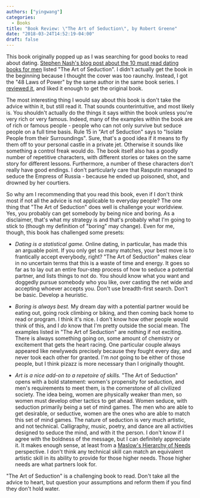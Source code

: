 ```yaml
---
authors: ["yingwang"]
categories:
  - Books
title: "Book Review: \"The Art of Seduction\", by Robert Greene"
date: "2018-03-24T14:52:19-04:00"
draft: false
---
```


This book originally popped up as I was searching for good books to read about dating. [Stephen Nash's blog post about the 10 must read dating books for men](http://lifestyle-arts.com/the-10-must-read-books-for-men/) listed "The Art of Seduction". I didn't actually get the book in the beginning because I thought the cover was too raunchy. Instead, I got the "48 Laws of Power" by the same author in the same book series. I [reviewed it](/posts/2017/12/29/laws_of_power), and liked it enough to get the original book.

The most interesting thing I would say about this book is don't take the advice within it, but still read it. That sounds counterintuitive, and most likely is. You shouldn't actually do the things it says within the book unless you're very rich or very famous. Indeed, many of the examples within the book are of rich or famous people - people who can not only survive but seduce people on a full time basis. Rule 15 in "Art of Seduction" says to "Isolate People from their Surroundings". Sure, that's a good idea if it means to fly them off to your personal castle in a private jet. Otherwise it sounds like something a control freak would do. The book itself also has a goodly number of repetitive characters, with different stories or takes on the same story for different lessons. Furthermore, a number of these characters don't really have good endings. I don't particularly care that Rasputin managed to seduce the Empress of Russia - because he ended up poisoned, shot, and drowned by her courtiers.

So why am I recommending that you read this book, even if I don't think most if not all the advice is not applicable to everyday people? The one thing that "The Art of Seduction" does well is challenge your worldview. Yes, you probably can get somebody by being nice and boring. As a disclaimer, that's what my strategy is and that's probably what I'm going to stick to (though my definition of "boring" may change). Even for me, though, this book has challenged some presets:

- *Dating is a statistical game.* Online dating, in particular, has made this an arguable point. If you only get so many matches, your best move is to frantically accept everybody, right? "The Art of Seduction" makes clear in no uncertain terms that this is a waste of time and energy. It goes so far as to lay out an entire four-step process of how to seduce a potential partner, and lists things to not do. You should know what you want and doggedly pursue somebody who you like, over casting the net wide and accepting whoever accepts you. Don't use breadth-first search. Don't be basic. Develop a heuristic.

- *Boring is always best.* My dream day with a potential partner would be eating out, going rock climbing or biking, and then coming back home to read or program. I think it's nice. I don't know how other people would think of this, and I *do* know that I'm pretty outside the social mean. The examples listed in "The Art of Seduction" are nothing if not exciting. There is always something going on, some amount of chemistry or excitement that gets the heart racing. One particular couple always appeared like newlyweds precisely because they fought every day, and never took each other for granted. I'm *not* going to be either of those people, but I think pizazz is more necessary than I originally thought.

- *Art is a nice add-on to a repetoire of skills.* "The Art of Seduction" opens with a bold statement: women's propensity for seduction, and men's requirements to meet them, is the cornerstone of all civilized society. The idea being, women are physically weaker than men, so women must develop other tactics to get ahead. Women seduce, with seduction primarily being a set of mind games. The men who are able to get desirable, or seductive, women are the ones who are able to match this set of mind games. The nature of seduction is very much artistic, and not technical. Calligraphy, music, poetry, and dance are all activities designed to seduce the mind, and with it the person. I don't know if I agree with the boldness of the message, but I can definitely appreciate it. It makes enough sense, at least from a [Maslow's Hierarchy of Needs](https://en.wikipedia.org/wiki/Maslow%27s_hierarchy_of_needs) perspective. I don't think any technical skill can match an equivalent artistic skill in its ability to provide for those higher needs. Those higher needs are what partners look for.

"The Art of Seduction" is a challenging book to read. Don't take all the advice to heart, but question your assumptions and reform them if you find they don't hold water.
